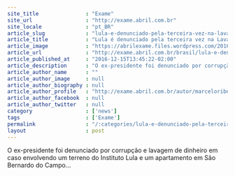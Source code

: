 ```yaml
---
site_title               : "Exame"
site_url                 : "http://exame.abril.com.br"
site_locale              : "pt_BR"
article_slug             : "lula-e-denunciado-pela-terceira-vez-na-lava-jato"
article_title            : "Lula é denunciado pela terceira vez na Lava Jato"
article_image            : "https://abrilexame.files.wordpress.com/2016/10/size_960_16_9_luiz-inacio-lula-da-silva8.jpg?quality=70&strip=all&w=960"
article_url              : "http://exame.abril.com.br/brasil/lula-e-denunciado-pela-terceria-vez-na-lava-jato/"
article_published_at     : "2016-12-15T13:45:22-02:00"
article_description      : "O ex-presidente foi denunciado por corrupção e lavagem de dinheiro em caso envolvendo um terreno do Instituto Lula e um apartamento em São Bernardo do Campo..."
article_author_name      : ""
article_author_image     : null
article_author_biography : null
article_author_profile   : "http://exame.abril.com.br/autor/marceloribeirosilva/"
article_author_facebook  : null
article_author_twitter   : null
category                 : ['news']
tags                     : ['Exame']
permalink                : "/:categories/lula-e-denunciado-pela-terceira-vez-na-lava-jato/"
layout                   : post
---
```


O ex-presidente foi denunciado por corrupção e lavagem de dinheiro em caso envolvendo um terreno do Instituto Lula e um apartamento em São Bernardo do Campo...
